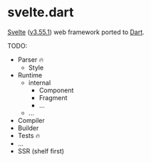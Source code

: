 svelte.dart
=========

[Svelte](https://svelte.dev/) ([v3.55.1](https://github.com/sveltejs/svelte/tree/v3.55.1))
web framework ported to [Dart](https://dart.dev).

TODO:
- Parser 🔥
  - Style
- Runtime
  - internal
    - Component
    - Fragment
    - ...
  - ...
- Compiler
- Builder
- Tests 🔥
- ...
- SSR (shelf first)
